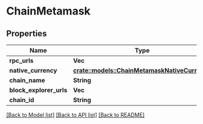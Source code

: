 # ChainMetamask

## Properties

Name | Type | Description | Notes
------------ | ------------- | ------------- | -------------
**rpc_urls** | **Vec<String>** |  | 
**native_currency** | [**crate::models::ChainMetamaskNativeCurrency**](Chain_metamask_nativeCurrency.md) |  | 
**chain_name** | **String** |  | 
**block_explorer_urls** | **Vec<String>** |  | 
**chain_id** | **String** |  | 

[[Back to Model list]](../README.md#documentation-for-models) [[Back to API list]](../README.md#documentation-for-api-endpoints) [[Back to README]](../README.md)


